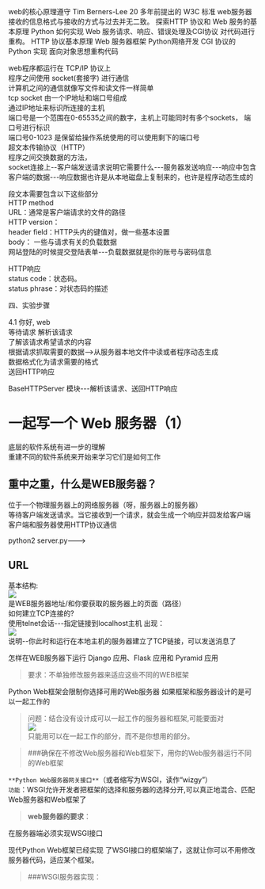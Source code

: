 web的核心原理遵守 Tim Berners-Lee 20 多年前提出的 W3C 标准
web服务器接收的信息格式与接收的方式与过去并无二致。
探索HTTP 协议和 Web 服务的基本原理
Python 如何实现 Web 服务请求、响应、错误处理及CGI协议
对代码进行重构。
HTTP 协议基本原理
Web 服务器框架
Python网络开发
CGI 协议的 Python 实现
 面向对象思想重构代码
 
web程序都运行在 TCP/IP 协议上  
程序之间使用 socket(套接字) 进行通信  
计算机之间的通信就像写文件和读文件一样简单  
 tcp socket 由一个IP地址和端口号组成  
 通过IP地址来标识所连接的主机  
 端口号是一个范围在0-65535之间的数字，主机上可能同时有多个sockets， 端口号进行标识  
 端口号0-1023 是保留给操作系统使用的可以使用剩下的端口号  
 超文本传输协议（HTTP）  
 程序之间交换数据的方法，  
 socket连接上--客户端发送请求说明它需要什么---服务器发送响应---响应中包含客户端的数据---响应数据也许是从本地磁盘上复制来的，也许是程序动态生成的 

 段文本需要包含以下这些部分  
 HTTP method  
 URL：通常是客户端请求的文件的路径  
 HTTP version：  
 header field：HTTP头内的键值对，做一些基本设置  
 body： 一些与请求有关的负载数据  
 网站登陆的时候提交登陆表单---负载数据就是你的账号与密码信息  

 HTTP响应  
 status code：状态码。  
 status phrase：对状态码的描述  

 四、实验步骤  

 4.1 你好, web  
 等待请求 
 解析该请求  
 了解该请求希望请求的内容  
 根据请求抓取需要的数据-->从服务器本地文件中读或者程序动态生成  
 数据格式化为请求需要的格式  
 送回HTTP响应   

 BaseHTTPServer 模块---解析该请求、送回HTTP响应

# 一起写一个 Web 服务器（1）  
底层的软件系统有进一步的理解  
重建不同的软件系统来开始来学习它们是如何工作  
## 重中之重，什么是WEB服务器？  
位于一个物理服务器上的网络服务器（呀，服务器上的服务器）  
等待客户端发送请求。当它接收到一个请求，就会生成一个响应并回发给客户端  
客户端和服务器使用HTTP协议通信 

python2 server.py--->  

## URL  
基本结构:  
![](http://ww1.sinaimg.cn/large/0062s0dagy1fjbf12fo7uj30gq0dwabc.jpg)  
是WEB服务器地址/和你要获取的服务器上的页面（路径）  
如何建立TCP连接的?  
使用telnet会话---指定链接到localhost主机
出现：  
![](http://ww1.sinaimg.cn/large/0062s0dagy1fjbfr8hnikj30it0cqgls.jpg)  
说明--你此时和运行在本地主机的服务器建立了TCP链接，可以发送消息了  


怎样在WEB服务器下运行 Django 应用、Flask 应用和 Pyramid 应用  
>要求：不单独修改服务器来适应这些不同的WEB框架  

Python Web框架会限制你选择可用的Web服务器
如果框架和服务器设计的是可以一起工作的  
>问题：结合没有设计成可以一起工作的服务器和框架,可能要面对  
![](http://ww1.sinaimg.cn/large/0062s0dagy1fjbv6cigwqj30j60ckgmk.jpg)  
只能用可以在一起工作的部分，而不是你想用的部分。  

>###确保在不修改Web服务器和Web框架下，用你的Web服务器运行不同的Web框架  

`**Python Web服务器网关接口**`（或者缩写为WSGI，读作“wizgy”）  
`功能`：WSGI允许开发者把框架的选择和服务器的选择分开,可以真正地混合、匹配Web服务器和Web框架了  

>**web服务器的要求**：

在服务器端必须实现WSGI接口  

现代Python Web框架已经实现 了WSGI接口的框架端了，这就让你可以不用修改服务器代码，适应某个框架。

>###WSGI服务器实现：  






